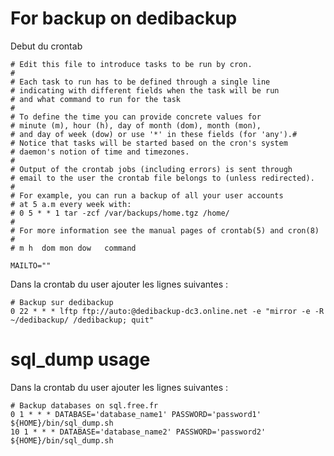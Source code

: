 # For backup on dedibackup
Debut du crontab

```{r, engine='bash', count_lines}
# Edit this file to introduce tasks to be run by cron.
#
# Each task to run has to be defined through a single line
# indicating with different fields when the task will be run
# and what command to run for the task
#
# To define the time you can provide concrete values for
# minute (m), hour (h), day of month (dom), month (mon),
# and day of week (dow) or use '*' in these fields (for 'any').#
# Notice that tasks will be started based on the cron's system
# daemon's notion of time and timezones.
#
# Output of the crontab jobs (including errors) is sent through
# email to the user the crontab file belongs to (unless redirected).
#
# For example, you can run a backup of all your user accounts
# at 5 a.m every week with:
# 0 5 * * 1 tar -zcf /var/backups/home.tgz /home/
#
# For more information see the manual pages of crontab(5) and cron(8)
#
# m h  dom mon dow   command

MAILTO=""
```

Dans la crontab du user ajouter les lignes suivantes :

```{r, engine='bash', count_lines}
# Backup sur dedibackup
0 22 * * * lftp ftp://auto:@dedibackup-dc3.online.net -e "mirror -e -R ~/dedibackup/ /dedibackup; quit"
```

# sql_dump usage
Dans la crontab du user ajouter les lignes suivantes :

```{r, engine='bash', count_lines}
# Backup databases on sql.free.fr
0 1 * * * DATABASE='database_name1' PASSWORD='password1' ${HOME}/bin/sql_dump.sh
10 1 * * * DATABASE='database_name2' PASSWORD='password2' ${HOME}/bin/sql_dump.sh
```
